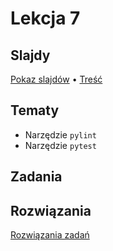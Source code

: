 # Lekcja 7

## Slajdy

[Pokaz slajdów](Slajdy.html) • [Treść](Slajdy.md)

## Tematy

- Narzędzie `pylint`
- Narzędzie `pytest`

## Zadania



## Rozwiązania

[Rozwiązania zadań](Rozwiazania.md)